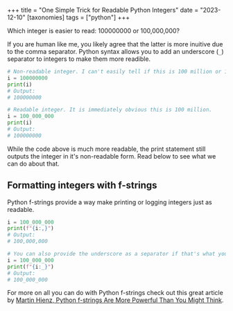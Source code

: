 +++
title = "One Simple Trick for Readable Python Integers"
date = "2023-12-10"
[taxonomies]
  tags = ["python"]
+++

Which integer is easier to read: 100000000 or 100,000,000?

If you are human like me, you likely agree that the latter is more inuitive due to the comma separator. Python syntax allows you to add an underscore (`_`) separator to integers to make them more readible.

```python
# Non-readable integer. I can't easily tell if this is 100 million or 1 billion.
i = 100000000
print(i)
# Output:
# 100000000

# Readable integer. It is immediately obvious this is 100 million.
i = 100_000_000
print(i)
# Output:
# 100000000
```

While the code above is much more readable, the print statement still outputs the integer in it's non-readable form. Read below to see what we can do about that.

## Formatting integers with f-strings

Python f-strings provide a way make printing or logging integers just as readable.

```python
i = 100_000_000
print(f"{i:,}")
# Output:
# 100,000,000

# You can also provide the underscore as a separator if that's what you'd prefer.
i = 100_000_000
print(f"{i:_}")
# Output:
# 100_000_000
```

For more on all you can do with Python f-strings check out this great article by [Martin Hienz, Python f-strings Are More Powerful Than You Might Think](https://martinheinz.dev/blog/70).
